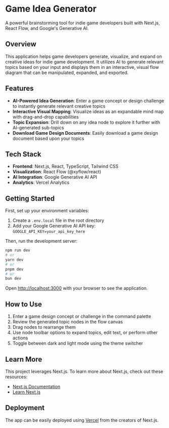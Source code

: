 # Game Idea Generator

A powerful brainstorming tool for indie game developers built with Next.js, React Flow, and Google's Generative AI.

## Overview

This application helps game developers generate, visualize, and expand on creative ideas for indie game development. It utilizes AI to generate relevant topics based on your input and displays them in an interactive, visual flow diagram that can be manipulated, expanded, and exported.

## Features

- **AI-Powered Idea Generation**: Enter a game concept or design challenge to instantly generate relevant creative topics
- **Interactive Visual Mapping**: Visualize ideas as an expandable mind map with drag-and-drop capabilities
- **Topic Expansion**: Drill down on any idea node to explore it further with AI-generated sub-topics
- **Download Game Design Documents**: Easily download a game design document based upon your topics

## Tech Stack

- **Frontend**: Next.js, React, TypeScript, Tailwind CSS
- **Visualization**: React Flow (@xyflow/react)
- **AI Integration**: Google Generative AI API
- **Analytics**: Vercel Analytics

## Getting Started

First, set up your environment variables:
1. Create a `.env.local` file in the root directory
2. Add your Google Generative AI API key: `GOOGLE_API_KEY=your_api_key_here`

Then, run the development server:

```bash
npm run dev
# or
yarn dev
# or
pnpm dev
# or
bun dev
```

Open [http://localhost:3000](http://localhost:3000) with your browser to see the application.

## How to Use

1. Enter a game design concept or challenge in the command palette
2. Review the generated topic nodes in the flow canvas
3. Drag nodes to rearrange them
4. Use node toolbar options to expand topics, edit text, or perform other actions
5. Toggle between dark and light mode using the theme switcher

## Learn More

This project leverages Next.js. To learn more about Next.js, check out these resources:

- [Next.js Documentation](https://nextjs.org/docs)
- [Learn Next.js](https://nextjs.org/learn)

## Deployment

The app can be easily deployed using [Vercel](https://vercel.com/new?utm_medium=default-template&filter=next.js&utm_source=create-next-app&utm_campaign=create-next-app-readme) from the creators of Next.js.
